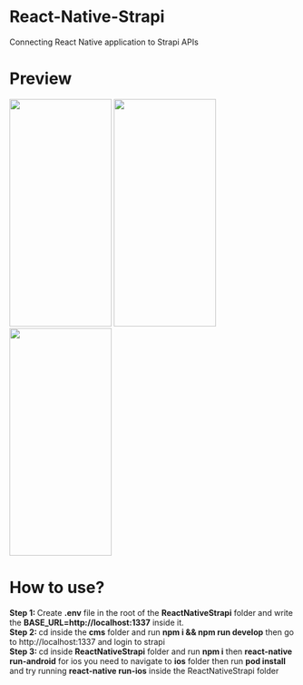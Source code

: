 # React-Native-Strapi
Connecting React Native application to Strapi APIs

# Preview
<div style="flex-direction: row">
<img src="https://user-images.githubusercontent.com/48021528/172071178-24c8d823-911e-4175-b059-524aa44543cd.png" width="180" height="400"/>
<img src="https://user-images.githubusercontent.com/48021528/172071083-06bfce74-57fc-4e40-8b20-8c1f1516625d.png" width="180" height="400"/>
<img src="https://user-images.githubusercontent.com/48021528/172071061-0ccfe2f9-ad0f-451a-b7ef-214a8a136b6a.png" width="180" height="400"/>
</div>

#  How to use?
<b>Step 1: </b>
Create <b>.env</b> file in the root of the <b>ReactNativeStrapi</b> folder and write the <b>BASE_URL=http://localhost:1337</b> inside it.
<br/>
<b>Step 2: </b>
cd inside the <b>cms</b> folder and run <b>npm i && npm run develop</b>
then go to <a>http://localhost:1337</a> and login to strapi
<br/>
<b>Step 3: </b>
cd inside <b>ReactNativeStrapi</b> folder and run <b>npm i</b> then <b>react-native run-android</b>
for ios you need to navigate to <b>ios</b> folder then run <b>pod install</b> and try running <b>react-native run-ios</b> inside the ReactNativeStrapi folder

